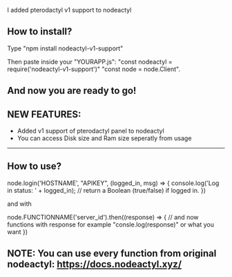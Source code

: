 I added pterodactyl v1 support to nodeactyl

How to install?
----------------------------------------------------------------------------------------------------
Type "npm install nodeactyl-v1-support"

Then paste inside your "YOURAPP.js":
"const nodeactyl = require('nodeactyl-v1-support')"
"const node = node.Client".

And now you are ready to go!
----------------------------------------------------------------------------------------------------

NEW FEATURES:
---------------------------------------------------------------------------------------------------
- Added v1 support of pterodactyl panel to nodeactyl
- You can access Disk size and Ram size seperatly from usage
---------------------------------------------------------------------------------------------------

How to use?
---------------------------------------------------------------------------------------------------
node.login('HOSTNAME', "APIKEY", (logged_in, msg) => {
	console.log('Log in status: ' + logged_in); // return a Boolean (true/false) if logged in.
})

and with

node.FUNCTIONNAME('server_id').then((response) => {
	// and now functions with response for example "consle.log(response)" or what you want
})

NOTE: You can use every function from original nodeactyl: https://docs.nodeactyl.xyz/
--------------------------------------------------------------------------------------------------
